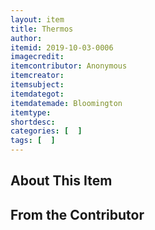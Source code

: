 ```yaml
---
layout: item
title: Thermos
author: 
itemid: 2019-10-03-0006
imagecredit: 
itemcontributor: Anonymous
itemcreator: 
itemsubject: 
itemdategot: 
itemdatemade: Bloomington
itemtype: 
shortdesc: 
categories: [  ]
tags: [  ]
---
```

## About This Item


## From the Contributor
